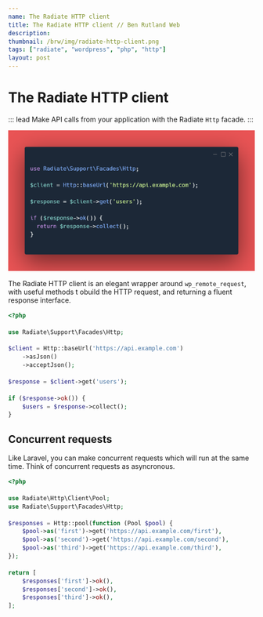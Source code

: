 ```yaml
---
name: The Radiate HTTP client
title: The Radiate HTTP client // Ben Rutland Web
description:
thumbnail: /brw/img/radiate-http-client.png
tags: ["radiate", "wordpress", "php", "http"]
layout: post
---
```


# The Radiate HTTP client

::: lead
Make API calls from your application with the Radiate `Http` facade.
:::

![Radiate HTTP client code](/img/radiate-http-client.png)

The Radiate HTTP client is an elegant wrapper around `wp_remote_request`, with useful methods t obuild the HTTP request, and returning a fluent response interface.

```php
<?php

use Radiate\Support\Facades\Http;

$client = Http::baseUrl('https://api.example.com')
    ->asJson()
    ->acceptJson();

$response = $client->get('users');

if ($response->ok()) {
    $users = $response->collect();
}

```

## Concurrent requests

Like Laravel, you can make concurrent requests which will run at the same time. Think of concurrent requests as asyncronous.

```php
<?php

use Radiate\Http\Client\Pool;
use Radiate\Support\Facades\Http;

$responses = Http::pool(function (Pool $pool) {
    $pool->as('first')->get('https://api.example.com/first'),
    $pool->as('second')->get('https://api.example.com/second'),
    $pool->as('third')->get('https://api.example.com/third'),
});

return [
    $responses['first']->ok(),
    $responses['second']->ok(),
    $responses['third']->ok(),
];

```
